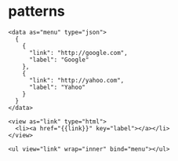 
# patterns

    <data as="menu" type="json">
      {
        {
          "link": "http://google.com",
          "label": "Google"
        },
        {
          "link": "http://yahoo.com",
          "label": "Yahoo"
        }
      }
    </data>
    
    <view as="link" type="html">
      <li><a href="{{link}}" key="label"></a></li>
    </view>
    
    <ul view="link" wrap="inner" bind="menu"></ul>
